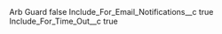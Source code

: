 <?xml version="1.0" encoding="UTF-8"?>
<CustomMetadata xmlns="http://soap.sforce.com/2006/04/metadata" xmlns:xsi="http://www.w3.org/2001/XMLSchema-instance" xmlns:xsd="http://www.w3.org/2001/XMLSchema">
    <label>Arb Guard</label>
    <protected>false</protected>
    <values>
        <field>Include_For_Email_Notifications__c</field>
        <value xsi:type="xsd:boolean">true</value>
    </values>
    <values>
        <field>Include_For_Time_Out__c</field>
        <value xsi:type="xsd:boolean">true</value>
    </values>
</CustomMetadata>
